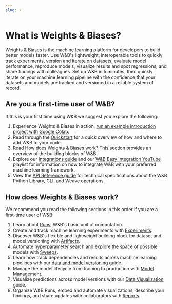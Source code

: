 ```yaml
---
slug: /
---
```


# What is Weights & Biases?

Weights & Biases is the machine learning platform for developers to build better models faster. Use W&B's lightweight, interoperable tools to quickly track experiments, version and iterate on datasets, evaluate model performance, reproduce models, visualize results and spot regressions, and share findings with colleagues.
Set up W&B in 5 minutes, then quickly iterate on your machine learning pipeline with the confidence that your datasets and models are tracked and versioned in a reliable system of record.

<!-- ![](@site/static/images/general/diagram_2021.png) -->

## Are you a first-time user of W&B?
If this is your first time using W&B we suggest you explore the following:

1. Experience Weights & Biases in action, [run an example introduction project with Google Colab](http://wandb.me/intro).
1. Read through the [Quickstart](../quickstart.md) for a quick overview of how and where to add W&B to your code.
2. Read [How does Weights & Biases work?](#how-does-weights--biases-work) This section provides an overview of the building blocks of W&B.
3. Explore our [Integrations guide](./integrations/intro.md) and our [W&B Easy Integration YouTube](https://www.youtube.com/watch?v=UkjwWybwh8g&list=PLD80i8An1OEGDADxOBaH71ZwieZ9nmPGC&index=3&ab_channel=Weights%26Biases) playlist for information on how to integrate W&B with your preferred machine learning framework.
4. View the [API Reference guide](../ref/README.md) for technical specifications about the W&B Python Library, CLI, and Weave operations.


## How does Weights & Biases work?
We recommend you read the following sections in this order if you are a first-time user of W&B:

1. Learn about [Runs](./runs/intro.md), W&B's basic unit of computation. 
2. Create and track machine learning experiments with [Experiments](./track/intro.md).
3. Discover W&B's flexible and lightweight building block for dataset and model versioning with [Artifacts](./artifacts/intro.md).
4. Automate hyperparameter search and explore the space of possible models with [Sweeps](./sweeps/intro.md).
5. Learn how track dependencies and results across machine learning pipelines with our [data and model versioning](./data-vis/intro.md) guide.
6. Manage the model lifecycle from training to production with [Model Management](./models/intro.md).
7. Visualize predictions across model versions with our [Data Visualization](./data-vis/intro.md) guide.
8. Organize W&B Runs, embed and automate visualizations, describe your findings, and share updates with collaborators with [Reports](./reports/intro.md).

